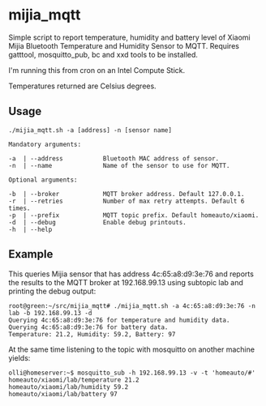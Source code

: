 # mijia_mqtt
Simple script to report temperature, humidity and battery level of Xiaomi Mijia Bluetooth Temperature and Humidity Sensor to MQTT. Requires gatttool, mosquitto_pub, bc and xxd tools to be installed.

I'm running this from cron on an Intel Compute Stick.

Temperatures returned are Celsius degrees.

## Usage

```
./mijia_mqtt.sh -a [address] -n [sensor name]

Mandatory arguments:

-a  | --address           Bluetooth MAC address of sensor.
-n  | --name              Name of the sensor to use for MQTT.

Optional arguments:

-b  | --broker            MQTT broker address. Default 127.0.0.1.
-r  | --retries           Number of max retry attempts. Default 6 times.
-p  | --prefix            MQTT topic prefix. Default homeauto/xiaomi.
-d  | --debug             Enable debug printouts.
-h  | --help
```

## Example

This queries Mijia sensor that has address 4c:65:a8:d9:3e:76 and reports the results to the MQTT broker at 192.168.99.13 using subtopic lab and printing the debug output:

```
root@green:~/src/mijia_mqtt# ./mijia_mqtt.sh -a 4c:65:a8:d9:3e:76 -n lab -b 192.168.99.13 -d
Querying 4c:65:a8:d9:3e:76 for temperature and humidity data.
Querying 4c:65:a8:d9:3e:76 for battery data.
Temperature: 21.2, Humidity: 59.2, Battery: 97
```

At the same time listening to the topic with mosquitto on another machine yields:

```
olli@homeserver:~$ mosquitto_sub -h 192.168.99.13 -v -t 'homeauto/#'
homeauto/xiaomi/lab/temperature 21.2
homeauto/xiaomi/lab/humidity 59.2
homeauto/xiaomi/lab/battery 97
```
